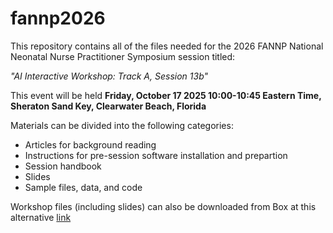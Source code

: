 # fannp2026
This repository contains all of the files needed for the 2026 FANNP National Neonatal Nurse Practitioner Symposium session titled:

*"AI Interactive Workshop: Track A, Session 13b"*  

This event will be held **Friday, October 17 2025 10:00-10:45 Eastern Time, Sheraton Sand Key, Clearwater Beach, Florida**  

Materials can be divided into the following categories:  
- Articles for background reading  
- Instructions for pre-session software installation and prepartion
- Session handbook  
- Slides
- Sample files, data, and code

Workshop files (including slides) can also be downloaded from Box at this alternative [link](https://wustl.box.com/s/r97t9ignixb111z5e7lyhldkvemdlr9t)
